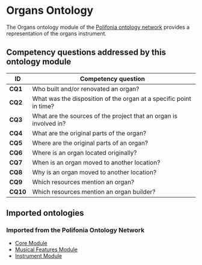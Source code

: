 # Organs Ontology
The Organs ontology module of the [Polifonia ontology network](https://github.com/polifonia-project/ontology-network) provides a representation of the organs instrument. 


## Competency questions addressed by this ontology module

| **ID**   | **Competency question**                                              |
| -------- | -------------------------------------------------------------------- |
| **CQ1**  | Who built and/or renovated an organ?                                 |
| **CQ2**  | What was the disposition of the organ at a specific point in time?   |
| **CQ3**  | What are the sources of the project that an organ is involved in?    |
| **CQ4**  | What are the original parts of the organ?                            |
| **CQ5**  | Where are the original parts of an organ?                            |
| **CQ6**  | Where is an organ located originally?                                |
| **CQ7**  | When is an organ moved to another location?                          |
| **CQ8**  | Why is an organ moved to another location?                           |
| **CQ9**  | Which resources mention an organ?                                    |
| **CQ10** | Which resources mention an organ builder?                            |


## Imported ontologies

### Imported from the Polifonia Ontology Network

- [Core Module](https://github.com/polifonia-project/core-ontology/)
- [Musical Features Module](https://github.com/polifonia-project/musical-features-ontology/)
- [Instrument Module](https://github.com/polifonia-project/instrument-ontology/)

